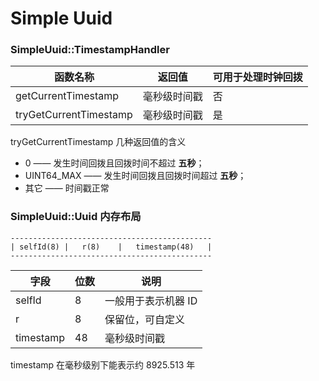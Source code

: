 # Simple Uuid

### SimpleUuid::TimestampHandler

| 函数名称                   | 返回值    | 可用于处理时钟回拨 |
|------------------------|--------|-----------|
| getCurrentTimestamp    | 毫秒级时间戳 | 否         |
| tryGetCurrentTimestamp | 毫秒级时间戳 | 是         |

tryGetCurrentTimestamp 几种返回值的含义

- 0 —— 发生时间回拨且回拨时间不超过 **五秒**；
- UINT64_MAX —— 发生时间回拨且回拨时间超过 **五秒**；
- 其它 —— 时间戳正常

### SimpleUuid::Uuid 内存布局

```
---------------------------------------------
| selfId(8) |   r(8)    |   timestamp(48)   |
---------------------------------------------
```

| 字段        | 位数  | 说明          |
|-----------|-----|-------------|
| selfId    | 8   | 一般用于表示机器 ID |
| r         | 8   | 保留位，可自定义    |
| timestamp | 48  | 毫秒级时间戳      |

timestamp 在毫秒级别下能表示约 8925.513 年